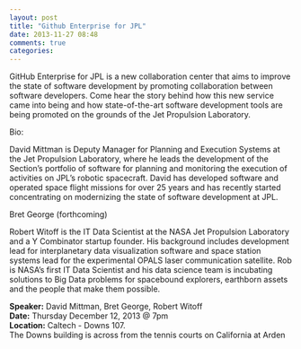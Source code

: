 ```yaml
---
layout: post
title: "Github Enterprise for JPL"
date: 2013-11-27 08:48
comments: true
categories: 
---
```

GitHub Enterprise for JPL is a new collaboration center that aims to improve the state of software development by promoting collaboration between software developers. Come hear the story behind how this new service came into being and how state-of-the-art software development tools are being promoted on the grounds of the Jet Propulsion Laboratory.

Bio: 

David Mittman is Deputy Manager for Planning and Execution Systems at the Jet Propulsion Laboratory, where he leads the development of the Section’s portfolio of software for planning and monitoring the execution of activities on JPL’s robotic spacecraft. David has developed software and operated space flight missions for over 25 years and has recently started concentrating on modernizing the state of software development at JPL.

Bret George (forthcoming)

Robert Witoff is the IT Data Scientist at the NASA Jet Propulsion Laboratory and a Y Combinator startup founder.  His background includes development lead for interplanetary data visualization software and space station systems lead for the experimental OPALS laser communication satellite.  Rob is NASA’s first IT Data Scientist and his data science team is incubating solutions to Big Data problems for spacebound explorers, earthborn assets and the people that make them possible.

__Speaker:__ David Mittman, Bret George, Robert Witoff <br/>
__Date:__ Thursday December 12, 2013 @ 7pm <br/>
__Location:__ Caltech - Downs 107. <br/>
The Downs building is across from the tennis courts on California at Arden
